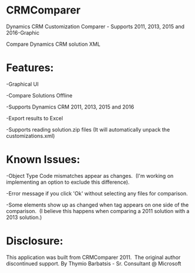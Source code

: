 # CRMComparer
Dynamics CRM Customization Comparer - Supports 2011, 2013, 2015 and 2016-Graphic

Compare Dynamics CRM solution XML

# Features:

  -Graphical UI 

  -Compare Solutions Offline 

  -Supports Dynamics CRM 2011, 2013, 2015 and 2016 

  -Export results to Excel 

  -Supports reading solution.zip files (It will automatically unpack the customizations.xml)

# Known Issues: 

  -Object Type Code mismatches appear as changes.  (I'm working on implementing an option to exclude this difference). 

  -Error message if you click 'Ok' without selecting any files for comparison. 

  -Some elements show up as changed when </Format> tag appears on one side of the comparison.  (I believe this happens when comparing a 2011 solution with a 2013 solution.)
 

# Disclosure:

This application was built from CRMComparer 2011.  The original author discontinued support.
By Thymio Barbatsis - Sr. Consultant @ Microsoft
